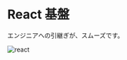 # React 基盤
エンジニアへの引継ぎが、スムーズです。

![react](https://c1.staticflickr.com/5/4454/37937573691_b2023edb98_h.jpg)
